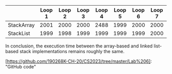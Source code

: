 |            | Loop 1 | Loop 2 | Loop 3 | Loop 4 | Loop 5 | Loop 6 | Loop 7 | Loop 8 | Loop 9 | Loop 10 |
| ---------- | ------ | ------ | ------ | ------ | ------ | ------ | ------ | ------ | ------ | ------- |
| StackArray | 2001   | 2000   | 2000   | 2488   | 1999   | 2000   | 2000   | 2000   | 1999   | 2000    |
| StackList  | 1999   | 1998   | 1999   | 1999   | 1999   | 1999   | 2000   | 1999   | 2000   | 2000    |

In conclusion, the execution time between the array-based and linked list-based stack implementations remains roughly the same.

[https://github.com/190268K-CH-20/CS2023/tree/master/Lab%206]: 	"GitHub code"
